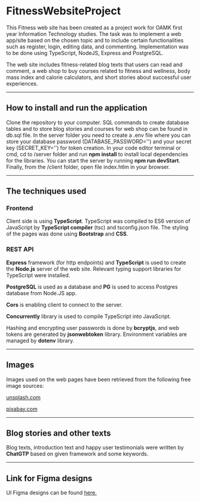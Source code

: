 # FitnessWebsiteProject

This Fitness web site has been created as a project work for OAMK first year Information Technology studies. The task was to implement a web app/site based on the chosen topic and to include certain functionalities such as register, login, editing data, and commenting. Implementation was to be done using TypeScript, NodeJS, Express and PostgreSQL.

The web site includes fitness-related blog texts that users can read and comment, a web shop to buy courses related to fitness and wellness, body mass index and calorie calculators, and short stories about successful user experiences.

---

## How to install and run the application
Clone the repository to your computer. SQL commands to create database tables and to store blog stories and courses for web shop can be found in db.sql file. In the server folder you need to create a .env file where you can store your database password (DATABASE_PASSWORD='') and your secret key (SECRET_KEY='') for token creation. In your code editor terminal or cmd, cd to /server folder and run **npm install** to install local dependencies for the libraries. You can start the server by running **npm run devStart**. Finally, from the /client folder, open file index.htlm in your browser.

---

## The techniques used
### Frontend
Client side is using **TypeScript**. TypeScript was compiled to ES6 version of JavaScript by **TypeScript compiler** (tsc) and tsconfig.json file. The styling of the pages was done using **Bootstrap** and **CSS**.

### REST API
**Express** framework (for http endpoints) and **TypeScript** is used to create the **Node.js** server of the web site. Relevant typing support libraries for TypeScript were installed.

**PostgreSQL** is used as a database and **PG** is used to access Postgres database from Node.JS app.

**Cors** is enabling client to connect to the server.

**Concurrently** library is used to compile TypeScript into JavaScript.

Hashing and encrypting user passwords is done by **bcryptjs**, and web tokens are generated by **jsonwebtoken** library. Environment variables are managed by **dotenv** library.

---

## Images
Images used on the web pages have been retrieved from the following free image sources:

[unsplash.com](https://unsplash.com/)

[pixabay.com](https://pixabay.com/)


---

## Blog stories and other texts

Blog texts, introduction text and happy user testimonials were written by **ChatGTP** based on given framework and some keywords.

---

## Link for Figma designs

UI Figma designs can be found [here.](https://www.figma.com/file/Ue6heavQiI2VgJlcUJp0hR/UI-design---Fitness-website?node-id=0%3A1&t=K3lXatu8Y4xE1sjB-1)

